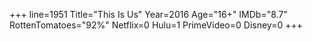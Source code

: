 +++
line=1951
Title="This Is Us"
Year=2016
Age="16+"
IMDb="8.7"
RottenTomatoes="92%"
Netflix=0
Hulu=1
PrimeVideo=0
Disney=0
+++

